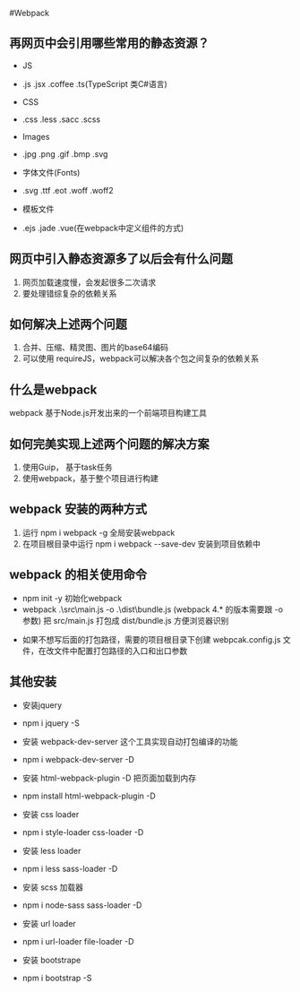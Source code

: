 #Webpack

## 再网页中会引用哪些常用的静态资源？
+ JS
 -  .js	.jsx .coffee .ts(TypeScript 类C#语言)
+ CSS
 - .css .less .sacc .scss
+ Images
 - .jpg .png .gif .bmp .svg
+ 字体文件(Fonts)
 - .svg .ttf .eot .woff .woff2
+ 模板文件
 - .ejs .jade .vue(在webpack中定义组件的方式)

## 网页中引入静态资源多了以后会有什么问题
1. 网页加载速度慢，会发起很多二次请求
2. 要处理错综复杂的依赖关系

## 如何解决上述两个问题
1. 合并、压缩、精灵图、图片的base64编码
2. 可以使用 requireJS，webpack可以解决各个包之间复杂的依赖关系

## 什么是webpack
webpack 基于Node.js开发出来的一个前端项目构建工具

## 如何完美实现上述两个问题的解决方案
1. 使用Guip， 基于task任务
2. 使用webpack，基于整个项目进行构建

## webpack 安装的两种方式
1. 运行 npm i webpack -g 全局安装webpack
2. 在项目根目录中运行 npm i webpack --save-dev 安装到项目依赖中

## webpack 的相关使用命令
+ npm init -y 初始化webpack
+ webpack .\src\main.js -o .\dist\bundle.js  (webpack 4.* 的版本需要跟 -o 参数) 把 src/main.js 打包成 dist/bundle.js 方便浏览器识别
 - 如果不想写后面的打包路径，需要的项目根目录下创建 webpcak.config.js 文件，在改文件中配置打包路径的入口和出口参数

## 其他安装
+ 安装jquery
 - npm i jquery -S
+ 安装 webpack-dev-server 这个工具实现自动打包编译的功能
 - npm i webpack-dev-server -D
+ 安装 html-webpack-plugin -D 把页面加载到内存
 - npm install html-webpack-plugin -D
+ 安装 css loader
 - npm i style-loader css-loader -D
+ 安装 less loader
 - npm i less sass-loader -D
+ 安装 scss 加载器
 - npm i node-sass sass-loader -D
+ 安装 url loader
 - npm i url-loader file-loader -D
+ 安装 bootstrape
 - npm i bootstrap -S

